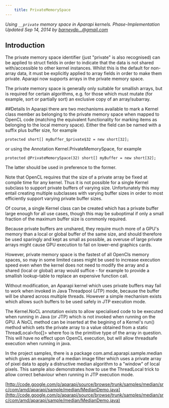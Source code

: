 ```yaml
---
    title: PrivateMemorySpace
---
```


*Using `__private` memory space in Aparapi kernels. Phase-Implementation Updated Sep 14, 2014 by barneydp...@gmail.com*

## Introduction
The private memory space identifier (just "private" is also recognised) can be applied to struct fields in order to indicate that the data is not shared with/accessible to other kernel instances. Whilst this is the default for non-array data, it must be explicitly applied to array fields in order to make them private. Aparapi now supports arrays in the private memory space.

The private memory space is generally only suitable for smallish arrays, but is required for certain algorithms, e.g. for those which must mutate (for example, sort or partially sort) an exclusive copy of an array/subarray.

##Details
In Aparapi there are two mechanisms available to mark a Kernel class member as belonging to the private memory space when mapped to OpenCL code (matching the equivalent functionality for marking items as belonging to the local memory space). Either the field can be named with a suffix plus buffer size, for example

    protected short[] myBuffer_$private$32 = new short[32];
or using the Annotation Kernel.PrivateMemorySpace, for example

    protected @PrivateMemorySpace(32) short[] myBuffer = new short[32];
The latter should be used in preference to the former.

Note that OpenCL requires that the size of a private array be fixed at compile time for any kernel. Thus it is not possible for a single Kernel subclass to support private buffers of varying size. Unfortunately this may entail creating multiple subclasses with varying buffer sizes in order to most efficiently support varying private buffer sizes.

Of course, a single Kernel class can be created which has a private buffer large enough for all use cases, though this may be suboptimal if only a small fraction of the maximum buffer size is commonly required.

Because private buffers are unshared, they require much more of a GPU's memory than a local or global buffer of the same size, and should therefore be used sparingly and kept as small as possible, as overuse of large private arrays might cause GPU execution to fail on lower-end graphics cards.

However, private memory space is the fastest of all OpenCls memory spaces, so may in some limited cases might be used to increase execution speed even when the kernel does not need to modify the array and a shared (local or global) array would suffice - for example to provide a smallish lookup-table to replace an expensive function call.

Without modification, an Aparapi kernel which uses private buffers may fail to work when invoked in Java Threadpool (JTP) mode, because the buffer will be shared across multiple threads. However a simple mechanism exists which allows such buffers to be used safely in JTP execution mode.

The Kernel.NoCL annotation exists to allow specialised code to be executed when running in Java (or JTP) which is not invoked when running on the GPU. A NoCL method can be inserted at the begining of a Kernel's run() method which sets the private array to a value obtained from a static ThreadLocal<foo[]> where foo is the primitive type of the array in question. This will have no effect upon OpenCL execution, but will allow threadsafe execution when running in java.

In the project samples, there is a package com.amd.aparapi.sample.median which gives an example of a median image filter which uses a private array of pixel data to apply a distructive median algorithm to a "window" of local pixels. This sample also demonstrates how to use the ThreadLocal trick to allow correct behaviour when running in JTP execution mode.

[http://code.google.com/p/aparapi/source/browse/trunk/samples/median/src/com/amd/aparapi/sample/median/MedianDemo.java](http://code.google.com/p/aparapi/source/browse/trunk/samples/median/src/com/amd/aparapi/sample/median/MedianDemo.java)